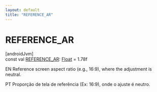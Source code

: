 ```yaml
---
layout: default
title: "REFERENCE_AR"
---
```


# REFERENCE_AR

[androidJvm]\
const val [REFERENCE_AR](-r-e-f-e-r-e-n-c-e_-a-r.md): [Float](https://kotlinlang.org/api/core/kotlin-stdlib/kotlin/-float/index.html) = 1.78f

EN Reference screen aspect ratio (e.g., 16:9), where the adjustment is neutral.

PT Proporção de tela de referência (Ex: 16:9), onde o ajuste é neutro.